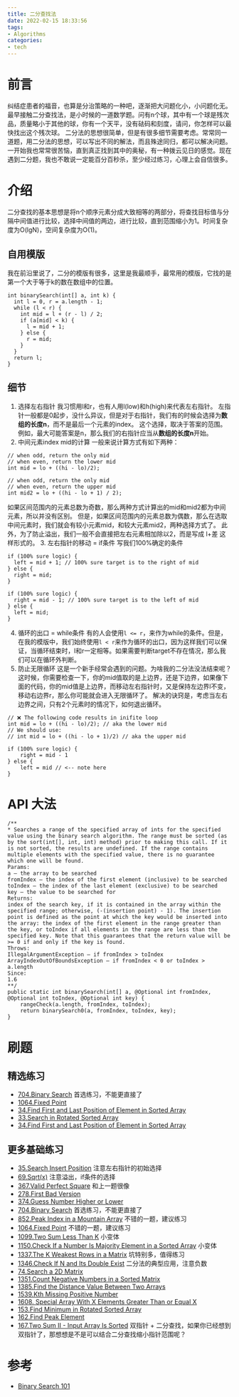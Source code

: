 ```yaml
---
title: 二分查找法
date: 2022-02-15 18:33:56
tags:
- Algorithms
categories:
- tech
---
```


# 前言
纠结症患者的福音，也算是分治策略的一种吧，逐渐把大问题化小，小问题化无。
最早接触二分查找法，是小时候的一道数学题。问有n个球，其中有一个球是残次品，质量略小于其他的球，你有一个天平，没有砝码和刻度，请问，你怎样可以最快找出这个残次球。
二分法的思想很简单，但是有很多细节需要考虑。常常同一道题，用二分法的思想，可以写出不同的解法，而且殊途同归，都可以解决问题。一开始我也常常很苦恼，直到真正找到其中的奥秘，有一种拨云见日的感觉。现在遇到二分题，我也不敢说一定能百分百秒杀，至少经过练习，心理上会自信很多。

# 介绍
二分查找的基本思想是将n个顺序元素分成大致相等的两部分，将查找目标值与分隔中间值进行比较，选择中间值的两边，进行比较，直到范围缩小为1。时间复杂度为O(lgN)，空间复杂度为O(1)。
## 自用模版
我在前沿里说了，二分的模版有很多，这里是我最顺手，最常用的模版，它找的是第一个大于等于k的数在数组中的位置。
```
int binarySearch(int[] a, int k) {
  int l = 0, r = a.length - 1;
  while (l < r) {
    int mid = l + (r - l) / 2;
    if (a[mid] < k) {
      l = mid + 1;
    } else {
      r = mid;
    }
  }
  return l;
}
```
## 细节
1. 选择左右指针
我习惯用l和r，也有人用l(low)和h(high)来代表左右指针。
左指针一般都是0起步，没什么异议，但是对于右指针，我们有的时候会选择为**数组的长度n**，而不是最后一个元素的index。
这个选择，取决于答案的范围。例如，最大可能答案是n，那么我们的右指针应当从**数组的长度n**开始。
2. 中间元素index mid的计算
一般来说计算方式有如下两种：
```
// when odd, return the only mid
// when even, return the lower mid
int mid = lo + ((hi - lo)/2);

// when odd, return the only mid
// when even, return the upper mid
int mid2 = lo + ((hi - lo + 1) / 2);
```
如果区间范围内的元素总数为奇数，那么两种方式计算出的mid和mid2都为中间元素，所以并没有区别。
但是，如果区间范围内的元素总数为偶数，那么在选取中间元素时，我们就会有较小元素mid，和较大元素mid2，两种选择方式了。
此外，为了防止溢出，我们一般不会直接把左右元素相加除以2，而是写成 l+差 这样形式的。
3. 左右指针的移动 = if条件
写我们100%确定的条件
```
if (100% sure logic) {
  left = mid + 1; // 100% sure target is to the right of mid
} else {
  right = mid; 
}

if (100% sure logic) {
  right = mid - 1; // 100% sure target is to the left of mid
} else {
  left = mid;
}
```
4. 循环的出口 = while条件
有的人会使用`l <= r`，来作为while的条件。但是，在我的模版中，我们始终使用`l < r`来作为循环的出口，因为这样我们可以保证，当循环结束时，l和r一定相等。如果需要判断target不存在情况，那么我们可以在循环外判断。
5. 防止无限循环
这是一个新手经常会遇到的问题。为啥我的二分法没法结束呢？这时候，你需要检查一下，你的mid值取的是上边界，还是下边界，如果像下面的代码，你的mid值是上边界，而移动左右指针时，又是保持左边界l不变，移动右边界r，那么你可能就会进入无限循环了。
解决的诀窍是，考虑当左右边界之间，只有2个元素时的情况下，如何退出循环。
```
// ❌ The following code results in inifite loop
int mid = lo + ((hi - lo)/2); // aka the lower mid
// We should use:
// int mid = lo + ((hi - lo + 1)/2) // aka the upper mid

if (100% sure logic) {
	right = mid - 1
} else {
	left = mid // <-- note here
}
```

# API 大法
```
/**
* Searches a range of the specified array of ints for the specified value using the binary search algorithm. The range must be sorted (as by the sort(int[], int, int) method) prior to making this call. If it is not sorted, the results are undefined. If the range contains multiple elements with the specified value, there is no guarantee which one will be found.
Params:
a – the array to be searched
fromIndex – the index of the first element (inclusive) to be searched
toIndex – the index of the last element (exclusive) to be searched
key – the value to be searched for
Returns:
index of the search key, if it is contained in the array within the specified range; otherwise, (-(insertion point) - 1). The insertion point is defined as the point at which the key would be inserted into the array: the index of the first element in the range greater than the key, or toIndex if all elements in the range are less than the specified key. Note that this guarantees that the return value will be >= 0 if and only if the key is found.
Throws:
IllegalArgumentException – if fromIndex > toIndex
ArrayIndexOutOfBoundsException – if fromIndex < 0 or toIndex > a.length
Since:
1.6
**/
public static int binarySearch(int[] a, @Optional int fromIndex, @Optional int toIndex, @Optional int key) {
    rangeCheck(a.length, fromIndex, toIndex);
    return binarySearch0(a, fromIndex, toIndex, key);
}
```


# 刷题
## 精选练习
* [704.Binary Search](https://leetcode.com/problems/binary-search/) 首选练习，不能更直接了
* [1064.Fixed Point](https://leetcode.com/problems/fixed-point/)
* [34.Find First and Last Position of Element in Sorted Array](https://leetcode.com/problems/find-first-and-last-position-of-element-in-sorted-array/)
* [33.Search in Rotated Sorted Array](https://leetcode.com/problems/search-in-rotated-sorted-array/)
* [34.Find First and Last Position of Element in Sorted Array](https://leetcode.com/problems/find-first-and-last-position-of-element-in-sorted-array/)


## 更多基础练习
* [35.Search Insert Position](https://leetcode.com/problems/search-insert-position/) 注意左右指针的初始选择
* [69.Sqrt(x)](https://leetcode.com/problems/sqrtx/) 注意溢出，if条件的选择
* [367.Valid Perfect Square](https://leetcode.com/problems/valid-perfect-square/) 和上一题很像
* [278.First Bad Version](https://leetcode.com/problems/first-bad-version/) 
* [374.Guess Number Higher or Lower](https://leetcode.com/problems/guess-number-higher-or-lower/)
* [704.Binary Search](https://leetcode.com/problems/binary-search/) 首选练习，不能更直接了
* [852.Peak Index in a Mountain Array](https://leetcode.com/problems/peak-index-in-a-mountain-array/) 不错的一题，建议练习
* [1064.Fixed Point](https://leetcode.com/problems/fixed-point/) 不错的一题，建议练习
* [1099.Two Sum Less Than K](https://leetcode.com/problems/two-sum-less-than-k/) 小变体
* [1150.Check If a Number Is Majority Element in a Sorted Array](https://leetcode.com/problems/check-if-a-number-is-majority-element-in-a-sorted-array/) 小变体
* [1337.The K Weakest Rows in a Matrix](https://leetcode.com/problems/the-k-weakest-rows-in-a-matrix/) 坑特别多，值得练习
* [1346.Check If N and Its Double Exist](https://leetcode.com/problems/check-if-n-and-its-double-exist/) 二分法的典型应用，注意负数
* [74.Search a 2D Matrix](https://leetcode.com/problems/search-a-2d-matrix/)
* [1351.Count Negative Numbers in a Sorted Matrix](https://leetcode.com/problems/count-negative-numbers-in-a-sorted-matrix/)
* [1385.Find the Distance Value Between Two Arrays](https://leetcode.com/problems/find-the-distance-value-between-two-arrays/)
* [1539.Kth Missing Positive Number](https://leetcode.com/problems/kth-missing-positive-number/)
* [1608. Special Array With X Elements Greater Than or Equal X](https://leetcode.com/problems/special-array-with-x-elements-greater-than-or-equal-x/)
* [153.Find Minimum in Rotated Sorted Array](https://leetcode.com/problems/find-minimum-in-rotated-sorted-array/)
* [162.Find Peak Element](https://leetcode.com/problems/find-peak-element/)
* [167.Two Sum II - Input Array Is Sorted](https://leetcode.com/problems/two-sum-ii-input-array-is-sorted/) 双指针 + 二分查找，如果你已经想到双指针了，那想想是不是可以结合二分查找缩小指针范围呢？

# 参考
* [Binary Search 101](https://leetcode.com/problems/search-insert-position/discuss/423166/Binary-Search-101)